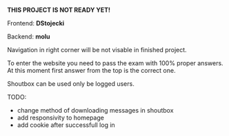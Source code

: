 <b>THIS PROJECT IS NOT READY YET!</b>

Frontend: <b>DStojecki</b>

Backend: <b>molu</b>


Navigation in right corner will be not visable in finished project.

To enter the website you need to pass the exam with 100% proper answers. At this moment first answer from the top is the correct one. 

Shoutbox can be used only be logged users.

TODO: 
- change method of downloading messages in shoutbox
- add responsivity to homepage
- add cookie after successfull log in
